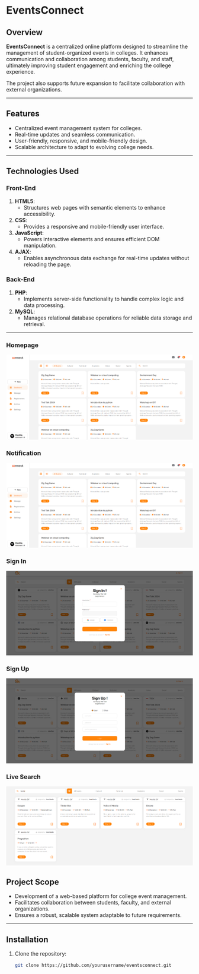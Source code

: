 # EventsConnect

## Overview
**EventsConnect** is a centralized online platform designed to streamline the management of student-organized events in colleges. It enhances communication and collaboration among students, faculty, and staff, ultimately improving student engagement and enriching the college experience. 

The project also supports future expansion to facilitate collaboration with external organizations.

---

## Features
- Centralized event management system for colleges.
- Real-time updates and seamless communication.
- User-friendly, responsive, and mobile-friendly design.
- Scalable architecture to adapt to evolving college needs.

---

## Technologies Used
### Front-End
1. **HTML5**: 
   - Structures web pages with semantic elements to enhance accessibility.
2. **CSS**: 
   - Provides a responsive and mobile-friendly user interface.
3. **JavaScript**: 
   - Powers interactive elements and ensures efficient DOM manipulation.
4. **AJAX**: 
   - Enables asynchronous data exchange for real-time updates without reloading the page.

### Back-End
1. **PHP**: 
   - Implements server-side functionality to handle complex logic and data processing.
2. **MySQL**: 
   - Manages relational database operations for reliable data storage and retrieval.

---

### Homepage
![Home Page](images/Screenshots/2.png)

### Notification
![Notification](images/Screenshots/2.png)

### Sign In
![Sign In](images/Screenshots/3.png)

### Sign Up
![Sign Up](images/Screenshots/4.png)

### Live Search
![Live Search](images/Screenshots/5.png)


## Project Scope
- Development of a web-based platform for college event management.
- Facilitates collaboration between students, faculty, and external organizations.
- Ensures a robust, scalable system adaptable to future requirements.

---

## Installation
1. Clone the repository:
   ```bash
   git clone https://github.com/yourusername/eventsconnect.git
